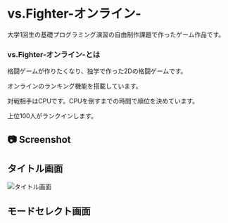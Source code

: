# vs.Fighter-オンライン-
大学1回生の基礎プログラミング演習の自由制作課題で作ったゲーム作品です。

### vs.Fighter-オンライン-とは

格闘ゲームが作りたくなり、独学で作った2Dの格闘ゲームです。

オンラインのランキング機能を搭載しています。

対戦相手はCPUです。CPUを倒すまでの時間で順位を決めています。

上位100人がランクインします。

## 📷 Screenshot
## タイトル画面
![タイトル画面](![title](https://user-images.githubusercontent.com/60394438/123480049-c2d43100-d63c-11eb-802a-f6e6d3ad343a.gif))

## モードセレクト画面
